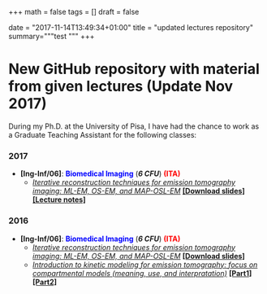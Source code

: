 +++
math = false
tags = []
draft = false

date = "2017-11-14T13:49:34+01:00"
title = "updated lectures repository"
summary="""test
"""
+++

# New GitHub repository with material from given lectures (Update Nov 2017)

During my Ph.D. at the University of Pisa, I have had the chance to work as a Graduate Teaching Assistant for the following classes:

### 2017
- **[Ing-Inf/06]**: <span style="color:blue"><b>Biomedical Imaging</b></span> (***6 CFU***) <span style="color:red"><b>(ITA)</b></span>
  - [*Iterative reconstruction techniques for emission tomography imaging: ML-EM, OS-EM, and MAP-OSL-EM*](https://github.com/mscipio/Lectures/tree/master/2016/University%20of%20Pisa/Biomedical%20Imaging%20Course/Tracer%20Kinetic%20Modeling%20in%20PET%20dynamic%20imaging) [**[Download slides]**](https://github.com/mscipio/Lectures/blob/master/2017/University%20of%20Pisa/Biomedical%20Imaging%20Course/Iterative%20Reconstruction%20in%20Emission%20Tomography/Metodi_Iterativi_10_11_2017.pdf)[**[Lecture notes]**](https://github.com/mscipio/Lectures/blob/master/2017/University%20of%20Pisa/Biomedical%20Imaging%20Course/Iterative%20Reconstruction%20in%20Emission%20Tomography/Ricostruzione_Iterativa_in_Tomografia_2017_2018.pdf)
  



### 2016
- **[Ing-Inf/06]**: <span style="color:blue"><b>Biomedical Imaging</b></span> (***6 CFU***) <span style="color:red"><b>(ITA)</b></span>
  - [*Iterative reconstruction techniques for emission tomography imaging: ML-EM, OS-EM, and MAP-OSL-EM*](https://github.com/mscipio/Lectures/tree/master/2016/University%20of%20Pisa/Biomedical%20Imaging%20Course/Tracer%20Kinetic%20Modeling%20in%20PET%20dynamic%20imaging) [**[Download slides]**](data/teaching/Iterative_reconstruction_of_tomographic_images_28_10_2016.pdf")
  - [*Introduction to kinetic modeling for emission tomography: focus on compartmental models (meaning, use, and interpratation)*](https://github.com/mscipio/Lectures/tree/master/2016/University%20of%20Pisa/Biomedical%20Imaging%20Course/Iterative%20Reconstruction%20in%20Emission%20Tomography) [**[Part1]**](https://github.com/mscipio/Lectures/blob/master/2016/University%20of%20Pisa/Biomedical%20Imaging%20Course/Tracer%20Kinetic%20Modeling%20in%20PET%20dynamic%20imaging/Kinetic_Modeling_01_12_2016.pdf) [**[Part2]**](https://github.com/mscipio/Lectures/blob/master/2016/University%20of%20Pisa/Biomedical%20Imaging%20Course/Tracer%20Kinetic%20Modeling%20in%20PET%20dynamic%20imaging/Kinetic_Modeling_02_12_2016.pdf)